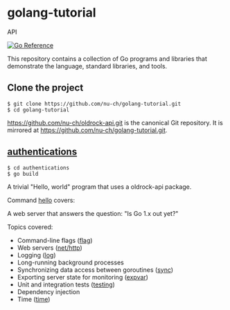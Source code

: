 # golang-tutorial
 API

[![Go Reference](https://pkg.go.dev/badge/golang.org/x/example.svg)](https://pkg.go.dev/golang.org/x/example)

This repository contains a collection of Go programs and libraries that
demonstrate the language, standard libraries, and tools.

## Clone the project

```
$ git clone https://github.com/nu-ch/golang-tutorial.git
$ cd golang-tutorial
```
https://github.com/nu-ch/oldrock-api.git is the canonical Git repository.
It is mirrored at https://github.com/nu-ch/golang-tutorial.git.
## [authentications](authentications/)

```
$ cd authentications
$ go build
```
A trivial "Hello, world" program that uses a oldrock-api package.

Command [hello](hello/) covers:

A web server that answers the question: "Is Go 1.x out yet?"

Topics covered:

* Command-line flags ([flag](//golang.org/pkg/flag/))
* Web servers ([net/http](//golang.org/pkg/net/http/))
* Logging ([log](//golang.org/pkg/log/))
* Long-running background processes
* Synchronizing data access between goroutines ([sync](//golang.org/pkg/sync/))
* Exporting server state for monitoring ([expvar](//golang.org/pkg/expvar/))
* Unit and integration tests ([testing](//golang.org/pkg/testing/))
* Dependency injection
* Time ([time](//golang.org/pkg/time/))
